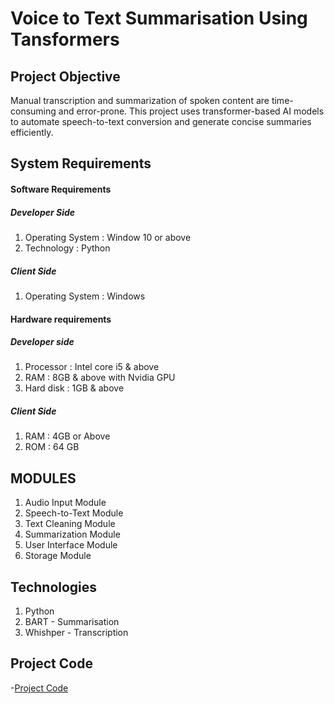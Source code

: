 # Voice to Text Summarisation Using Tansformers
## Project Objective
Manual transcription and summarization of spoken content are time-consuming and error-prone. This project uses transformer-based AI models to automate speech-to-text conversion and generate concise summaries efficiently.
## System Requirements
#### Software Requirements 
 ##### Developer Side 
 1. Operating System : Window 10 or above
 2. Technology : Python
 ##### Client Side 
 1. Operating System : Windows
#### Hardware requirements 
 ##### Developer side 
 1. Processor : Intel core i5 & above
 2. RAM : 8GB & above with Nvidia GPU
 3. Hard disk : 1GB & above
 ##### Client Side
 1. RAM : 4GB or Above
 2. ROM : 64 GB
## MODULES 
1. Audio Input Module
2. Speech-to-Text Module
4. Text Cleaning Module
5. Summarization Module
6. User Interface Module
7. Storage Module
## Technologies
1. Python
2. BART - Summarisation
3. Whishper - Transcription
## Project Code
-<a href="https://github.com/ChanduC2/Voice-to-Text-Summarisation-Using-Transformers/blob/main/Code.py">Project Code </a>
